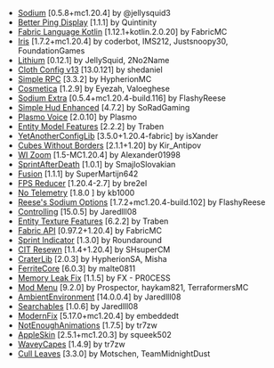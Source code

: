 - [Sodium](https://modrinth.com/mod/AANobbMI) [0.5.8+mc1.20.4] by @jellysquid3
- [Better Ping Display](https://modrinth.com/mod/MS1ZMyR7) [1.1.1] by Quintinity
- [Fabric Language Kotlin](https://modrinth.com/mod/Ha28R6CL) [1.12.1+kotlin.2.0.20] by FabricMC
- [Iris](https://modrinth.com/mod/YL57xq9U) [1.7.2+mc1.20.4] by coderbot, IMS212, Justsnoopy30, FoundationGames
- [Lithium](https://modrinth.com/mod/gvQqBUqZ) [0.12.1] by JellySquid, 2No2Name
- [Cloth Config v13](https://modrinth.com/mod/9s6osm5g) [13.0.121] by shedaniel
- [Simple RPC](https://modrinth.com/mod/ObXSoyrn) [3.3.2] by HypherionMC
- [Cosmetica](https://modrinth.com/mod/s9hF9QGp) [1.2.9] by Eyezah, Valoeghese
- [Sodium Extra](https://modrinth.com/mod/PtjYWJkn) [0.5.4+mc1.20.4-build.116] by FlashyReese
- [Simple Hud Enhanced](https://modrinth.com/mod/PE656UHx) [4.7.2] by SoRadGaming
- [Plasmo Voice](https://modrinth.com/mod/1bZhdhsH) [2.0.10] by Plasmo
- [Entity Model Features](https://modrinth.com/mod/4I1XuqiY) [2.2.2] by Traben
- [YetAnotherConfigLib](https://modrinth.com/mod/1eAoo2KR) [3.5.0+1.20.4-fabric] by isXander
- [Cubes Without Borders](https://modrinth.com/mod/ETlrkaYF) [2.1.1+1.20] by Kir_Antipov
- [WI Zoom](https://modrinth.com/mod/o7DitHWP) [1.5-MC1.20.4] by Alexander01998
- [SprintAfterDeath](https://modrinth.com/mod/Ny7u54yS) [1.0.1] by SmajloSlovakian
- [Fusion](https://modrinth.com/mod/p19vrgc2) [1.1.1] by SuperMartijn642
- [FPS Reducer](https://modrinth.com/mod/iZ10HXDj) [1.20.4-2.7] by bre2el
- [No Telemetry](https://modrinth.com/mod/hg77g4Pw) [1.8.0
] by kb1000
- [Reese's Sodium Options](https://modrinth.com/mod/Bh37bMuy) [1.7.2+mc1.20.4-build.102] by FlashyReese
- [Controlling](https://modrinth.com/mod/xv94TkTM) [15.0.5] by Jaredlll08
- [Entity Texture Features](https://modrinth.com/mod/BVzZfTc1) [6.2.2] by Traben
- [Fabric API](https://modrinth.com/mod/P7dR8mSH) [0.97.2+1.20.4] by FabricMC
- [Sprint Indicator](https://modrinth.com/mod/KKLrfZbI) [1.3.0] by Roundaround
- [CIT Resewn](https://modrinth.com/mod/otVJckYQ) [1.1.4+1.20.4] by SHsuperCM
- [CraterLib](https://modrinth.com/mod/Nn8Wasaq) [2.0.3] by HypherionSA, Misha
- [FerriteCore](https://modrinth.com/mod/uXXizFIs) [6.0.3] by malte0811
- [Memory Leak Fix](https://modrinth.com/mod/NRjRiSSD) [1.1.5] by FX - PR0CESS
- [Mod Menu](https://modrinth.com/mod/mOgUt4GM) [9.2.0] by Prospector, haykam821, TerraformersMC
- [AmbientEnvironment](https://modrinth.com/mod/DyTvM1dv) [14.0.0.4] by Jaredlll08
- [Searchables](https://modrinth.com/mod/fuuu3xnx) [1.0.6] by Jaredlll08
- [ModernFix](https://modrinth.com/mod/nmDcB62a) [5.17.0+mc1.20.4] by embeddedt
- [NotEnoughAnimations](https://modrinth.com/mod/MPCX6s5C) [1.7.5] by tr7zw
- [AppleSkin](https://modrinth.com/mod/EsAfCjCV) [2.5.1+mc1.20.3] by squeek502
- [WaveyCapes](https://modrinth.com/mod/kYuIpRLv) [1.4.9] by tr7zw
- [Cull Leaves](https://modrinth.com/mod/GNxdLCoP) [3.3.0] by Motschen, TeamMidnightDust